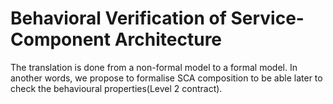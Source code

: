 # Behavioral Verification of Service-Component Architecture 
The translation is done from a non-formal model to a formal model.
In another words, we propose to formalise SCA composition to be able later to check the behavioural properties(Level 2 contract).
